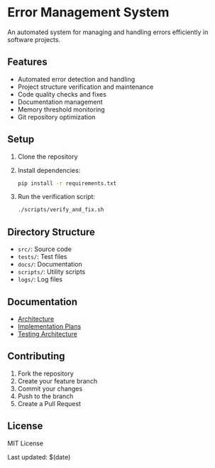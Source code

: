 # Error Management System

An automated system for managing and handling errors efficiently in software projects.

## Features

- Automated error detection and handling
- Project structure verification and maintenance
- Code quality checks and fixes
- Documentation management
- Memory threshold monitoring
- Git repository optimization

## Setup

1. Clone the repository
2. Install dependencies:

   ```bash
   pip install -r requirements.txt
   ```

3. Run the verification script:

   ```bash
   ./scripts/verify_and_fix.sh
   ```

## Directory Structure

- `src/`: Source code
- `tests/`: Test files
- `docs/`: Documentation
- `scripts/`: Utility scripts
- `logs/`: Log files

## Documentation

- [Architecture](docs/architecture.md)
- [Implementation Plans](docs/implementation_plans.md)
- [Testing Architecture](docs/testing_architecture.md)

## Contributing

1. Fork the repository
2. Create your feature branch
3. Commit your changes
4. Push to the branch
5. Create a Pull Request

## License

MIT License

Last updated: $(date)
